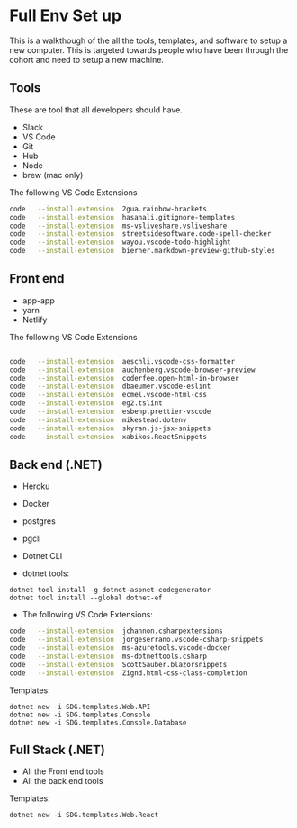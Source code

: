 # Full Env Set up

This is a walkthough of the all the tools, templates, and software to setup a new computer. This is targeted towards people who have been through the cohort and need to setup a new machine.

## Tools

These are tool that all developers should have.

- Slack
- VS Code
- Git
- Hub
- Node
- brew (mac only)

The following VS Code Extensions

```sh
code   --install-extension  2gua.rainbow-brackets
code   --install-extension  hasanali.gitignore-templates
code   --install-extension  ms-vsliveshare.vsliveshare
code   --install-extension  streetsidesoftware.code-spell-checker
code   --install-extension  wayou.vscode-todo-highlight
code   --install-extension  bierner.markdown-preview-github-styles
```

## Front end

- app-app
- yarn
- Netlify

The following VS Code Extensions

```sh

code   --install-extension  aeschli.vscode-css-formatter
code   --install-extension  auchenberg.vscode-browser-preview
code   --install-extension  coderfee.open-html-in-browser
code   --install-extension  dbaeumer.vscode-eslint
code   --install-extension  ecmel.vscode-html-css
code   --install-extension  eg2.tslint
code   --install-extension  esbenp.prettier-vscode
code   --install-extension  mikestead.dotenv
code   --install-extension  skyran.js-jsx-snippets
code   --install-extension  xabikos.ReactSnippets

```

## Back end (.NET)

- Heroku
- Docker

- postgres
- pgcli

- Dotnet CLI

- dotnet tools:

```
dotnet tool install -g dotnet-aspnet-codegenerator
dotnet tool install --global dotnet-ef
```

- The following VS Code Extensions:

```sh
code   --install-extension  jchannon.csharpextensions
code   --install-extension  jorgeserrano.vscode-csharp-snippets
code   --install-extension  ms-azuretools.vscode-docker
code   --install-extension  ms-dotnettools.csharp
code   --install-extension  ScottSauber.blazorsnippets
code   --install-extension  Zignd.html-css-class-completion
```

Templates:

```
dotnet new -i SDG.templates.Web.API
dotnet new -i SDG.templates.Console
dotnet new -i SDG.templates.Console.Database

```

## Full Stack (.NET)

- All the Front end tools
- All the back end tools

Templates:

```
dotnet new -i SDG.templates.Web.React
```
